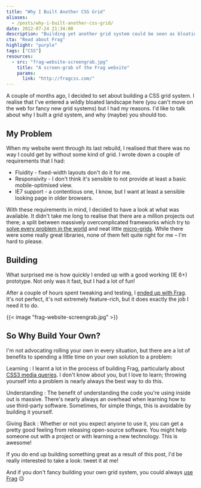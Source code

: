 ```yaml
---
title: "Why I Built Another CSS Grid"
aliases:
  - /posts/why-i-built-another-css-grid/
date: 2012-07-24 21:34:00
description: "Building yet another grid system could be seen as bloating an already-bloated landscape; but sometimes, rolling your own tools is one of the best things you can do."
cta: "Read about Frag"
highlight: "purple"
tags: ["CSS"]
resources:
  - src: "frag-website-screengrab.jpg"
    title: "A screen-grab of the Frag website"
    params:
      link: "http://fragcss.com/"
---
```



A couple of months ago, I decided to set about building a CSS grid system. I realise that I've entered a wildly bloated landscape here (you can't move on the web for fancy new grid systems) but I had my reasons. I'd like to talk about why I built a grid system, and why (maybe) you should too.


My Problem
----------

When my website went through its last rebuild, I realised that there was no way I could get by without some kind of grid. I wrote down a couple of requirements that I had:

  * Fluidity - fixed-width layouts don't do it for me.
  * Responsivity - I don't think it's sensible to not provide at least a basic mobile-optimised view.
  * IE7 support - a contentious one, I know, but I want at least a sensible looking page in older browsers.

With these requirements in mind, I decided to have a look at what was available. It didn't take me long to realise that there are a million projects out there; a split between massively overcomplicated frameworks which try to [solve every problem in the world][dont-solve-problems] and neat little [micro-grids][1kbgrid]. While there were some really great libraries, none of them felt quite right for me – I'm hard to please.


Building
--------

What surprised me is how quickly I ended up with a good working (IE 6+) prototype. Not only was it fast, but I had a lot of fun!

After a couple of hours spent tweaking and testing, I [ended up with Frag][frag]. It's not perfect, it's not extremely feature-rich, but it does exactly the job I need it to do.

{{< image "frag-website-screengrab.jpg" >}}


So Why Build Your Own?
----------------------

I'm not advocating rolling your own in every situation, but there are a lot of benefits to spending a little time on your own solution to a problem:

Learning
: I learnt a lot in the process of building Frag, particularly about [CSS3 media queries][media-queries]. I don't know about you, but I love to learn; throwing yourself into a problem is nearly always the best way to do this.

Understanding
: The benefit of understanding the code you're using inside out is massive. There's nearly always an overhead when learning how to use third-party software. Sometimes, for simple things, this is avoidable by building it yourself.

Giving Back
: Whether or not you expect anyone to use it, you can get a pretty good feeling from releasing open-source software. You might help someone out with a project or with learning a new technology. This is awesome!

If you do end up building something great as a result of this post, I'd be really interested to take a look: tweet it at me!

And if you don't fancy building your own grid system, you could always [use Frag][frag] :wink:



[1kbgrid]: http://1kbgrid.com/
[dont-solve-problems]: http://www.rachelandrew.co.uk/archives/2012/03/21/stop-solving-problems-you-dont-yet-have/
[frag]: http://fragcss.com/
[media-queries]: https://developer.mozilla.org/en/CSS/Media_queries/
